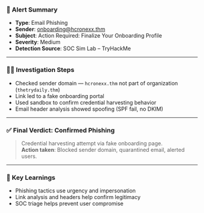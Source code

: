 ### 📧 Alert Summary
- **Type**: Email Phishing  
- **Sender**: onboarding@hcronexx.thm  
- **Subject**: Action Required: Finalize Your Onboarding Profile  
- **Severity**: Medium  
- **Detection Source**: SOC Sim Lab – TryHackMe  

---

### 🧑‍💻 Investigation Steps
- Checked sender domain — `hcronexx.thm` not part of organization (`thetrydaily.thm`)
- Link led to a fake onboarding portal
- Used sandbox to confirm credential harvesting behavior
- Email header analysis showed spoofing (SPF fail, no DKIM)

---

### ✅ Final Verdict: Confirmed Phishing
> Credential harvesting attempt via fake onboarding page.  
> **Action taken**: Blocked sender domain, quarantined email, alerted users.

---

### 📘 Key Learnings
- Phishing tactics use urgency and impersonation  
- Link analysis and headers help confirm legitimacy  
- SOC triage helps prevent user compromise

